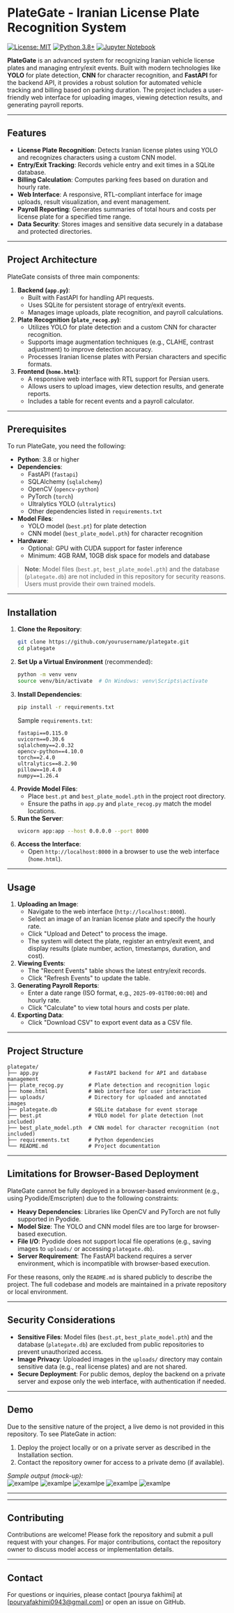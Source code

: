 # PlateGate - Iranian License Plate Recognition System

[![License: MIT](https://img.shields.io/badge/License-MIT-yellow.svg)](https://opensource.org/licenses/MIT)
[![Python 3.8+](https://img.shields.io/badge/Python-3.8%2B-blue.svg)](https://www.python.org/downloads/)
[![Jupyter Notebook](https://img.shields.io/badge/Jupyter-Notebook-orange.svg)](https://jupyter.org/)

**PlateGate** is an advanced system for recognizing Iranian vehicle license plates and managing entry/exit events. Built with modern technologies like **YOLO** for plate detection, **CNN** for character recognition, and **FastAPI** for the backend API, it provides a robust solution for automated vehicle tracking and billing based on parking duration. The project includes a user-friendly web interface for uploading images, viewing detection results, and generating payroll reports.





---

## Features
- **License Plate Recognition**: Detects Iranian license plates using YOLO and recognizes characters using a custom CNN model.
- **Entry/Exit Tracking**: Records vehicle entry and exit times in a SQLite database.
- **Billing Calculation**: Computes parking fees based on duration and hourly rate.
- **Web Interface**: A responsive, RTL-compliant interface for image uploads, result visualization, and event management.
- **Payroll Reporting**: Generates summaries of total hours and costs per license plate for a specified time range.
- **Data Security**: Stores images and sensitive data securely in a database and protected directories.

---

## Project Architecture
PlateGate consists of three main components:
1. **Backend (`app.py`)**:
   - Built with FastAPI for handling API requests.
   - Uses SQLite for persistent storage of entry/exit events.
   - Manages image uploads, plate recognition, and payroll calculations.
2. **Plate Recognition (`plate_recog.py`)**:
   - Utilizes YOLO for plate detection and a custom CNN for character recognition.
   - Supports image augmentation techniques (e.g., CLAHE, contrast adjustment) to improve detection accuracy.
   - Processes Iranian license plates with Persian characters and specific formats.
3. **Frontend (`home.html`)**:
   - A responsive web interface with RTL support for Persian users.
   - Allows users to upload images, view detection results, and generate reports.
   - Includes a table for recent events and a payroll calculator.

---

## Prerequisites
To run PlateGate, you need the following:
- **Python**: 3.8 or higher
- **Dependencies**:
  - FastAPI (`fastapi`)
  - SQLAlchemy (`sqlalchemy`)
  - OpenCV (`opencv-python`)
  - PyTorch (`torch`)
  - Ultralytics YOLO (`ultralytics`)
  - Other dependencies listed in `requirements.txt`
- **Model Files**:
  - YOLO model (`best.pt`) for plate detection
  - CNN model (`best_plate_model.pth`) for character recognition
- **Hardware**:
  - Optional: GPU with CUDA support for faster inference
  - Minimum: 4GB RAM, 10GB disk space for models and database

> **Note**: Model files (`best.pt`, `best_plate_model.pth`) and the database (`plategate.db`) are not included in this repository for security reasons. Users must provide their own trained models.

---

## Installation
1. **Clone the Repository**:
   ```bash
   git clone https://github.com/yourusername/plategate.git
   cd plategate
   ```
2. **Set Up a Virtual Environment** (recommended):
   ```bash
   python -m venv venv
   source venv/bin/activate  # On Windows: venv\Scripts\activate
   ```
3. **Install Dependencies**:
   ```bash
   pip install -r requirements.txt
   ```
   Sample `requirements.txt`:
   ```
   fastapi==0.115.0
   uvicorn==0.30.6
   sqlalchemy==2.0.32
   opencv-python==4.10.0
   torch==2.4.0
   ultralytics==8.2.90
   pillow==10.4.0
   numpy==1.26.4
   ```
4. **Provide Model Files**:
   - Place `best.pt` and `best_plate_model.pth` in the project root directory.
   - Ensure the paths in `app.py` and `plate_recog.py` match the model locations.
5. **Run the Server**:
   ```bash
   uvicorn app:app --host 0.0.0.0 --port 8000
   ```
6. **Access the Interface**:
   - Open `http://localhost:8000` in a browser to use the web interface (`home.html`).

---

## Usage
1. **Uploading an Image**:
   - Navigate to the web interface (`http://localhost:8000`).
   - Select an image of an Iranian license plate and specify the hourly rate.
   - Click "Upload and Detect" to process the image.
   - The system will detect the plate, register an entry/exit event, and display results (plate number, action, timestamps, duration, and cost).
2. **Viewing Events**:
   - The "Recent Events" table shows the latest entry/exit records.
   - Click "Refresh Events" to update the table.
3. **Generating Payroll Reports**:
   - Enter a date range (ISO format, e.g., `2025-09-01T00:00:00`) and hourly rate.
   - Click "Calculate" to view total hours and costs per plate.
4. **Exporting Data**:
   - Click "Download CSV" to export event data as a CSV file.

---

## Project Structure
```
plategate/
├── app.py                # FastAPI backend for API and database management
├── plate_recog.py        # Plate detection and recognition logic
├── home.html             # Web interface for user interaction
├── uploads/              # Directory for uploaded and annotated images
├── plategate.db          # SQLite database for event storage
├── best.pt               # YOLO model for plate detection (not included)
├── best_plate_model.pth  # CNN model for character recognition (not included)
├── requirements.txt      # Python dependencies
└── README.md             # Project documentation
```

---

## Limitations for Browser-Based Deployment
PlateGate cannot be fully deployed in a browser-based environment (e.g., using Pyodide/Emscripten) due to the following constraints:
- **Heavy Dependencies**: Libraries like OpenCV and PyTorch are not fully supported in Pyodide.
- **Model Size**: The YOLO and CNN model files are too large for browser-based execution.
- **File I/O**: Pyodide does not support local file operations (e.g., saving images to `uploads/` or accessing `plategate.db`).
- **Server Requirement**: The FastAPI backend requires a server environment, which is incompatible with browser-based execution.

For these reasons, only the `README.md` is shared publicly to describe the project. The full codebase and models are maintained in a private repository or local environment.

---

## Security Considerations
- **Sensitive Files**: Model files (`best.pt`, `best_plate_model.pth`) and the database (`plategate.db`) are excluded from public repositories to prevent unauthorized access.
- **Image Privacy**: Uploaded images in the `uploads/` directory may contain sensitive data (e.g., real license plates) and are not shared.
- **Secure Deployment**: For public demos, deploy the backend on a private server and expose only the web interface, with authentication if needed.

---

## Demo
Due to the sensitive nature of the project, a live demo is not provided in this repository. To see PlateGate in action:
1. Deploy the project locally or on a private server as described in the Installation section.
2. Contact the repository owner for access to a private demo (if available).

*Sample output (mock-up):*  
![examlpe](images/photo_2025-09-21_03-59-37.jpg)
![examlpe](images/photo_2025-09-21_04-00-09.jpg)
![examlpe](images/photo_2025-09-21_04-00-16.jpg)
![examlpe](images/unnamed.png)
![examlpe](images/unnamed%20(1).png)

---





---

## Contributing
Contributions are welcome! Please fork the repository and submit a pull request with your changes. For major contributions, contact the repository owner to discuss model access or implementation details.

---

## Contact
For questions or inquiries, please contact [pourya fakhimi] at [pouryafakhimi0943@gmail.com] or open an issue on GitHub.

